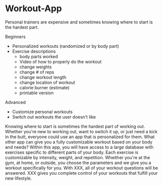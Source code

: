 Workout-App
===========
Personal trainers are expensive and sometimes knowing where to start is the hardest part. 

Beginners
- Personalized workouts (randomized or by body part)
- Exercise descriptions
    - body parts worked
    - Video of how to properly do the workout
    - change weights
    - change # of reps
    - change workout length
    - change location of workout
    - calorie burner (estimate)
    - printable version

Advanced
- Customize personal workouts
- Switch out workouts the user doesn't like

Knowing where to start is sometimes the hardest part of working out. Whether you're new to working out, want to switch it up, or just need a kick in the butt, everyone could use an app that is personalized for them. What other app can give you a fully customizable workout based on your body and needs? Within this app, you will have access to a large database with exercises specific to different parts of your body. Each exercise is customizable by intensity, weight, and repetition. Wheither you're at the gym, at home, or outside, you choose the parameters and we give you a workout specifically for you. With XXX, all of your workout questions will be answered. XXX gives you complete control of your workouts that fulfill your new lifestyle.
